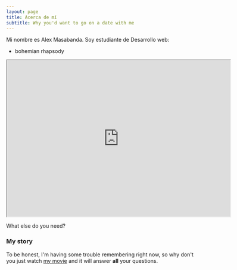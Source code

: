 ```yaml
---
layout: page
title: Acerca de mí
subtitle: Why you'd want to go on a date with me
---
```


Mi nombre es Alex Masabanda. Soy estudiante de Desarrollo web:

- bohemian rhapsody

<iframe width="600" height = "420"
src="https://www.youtube.com/embed/tgbNymZ7vqY">
</iframe>




What else do you need?

### My story

To be honest, I'm having some trouble remembering right now, so why don't you just watch [my movie](https://en.wikipedia.org/wiki/The_Princess_Bride_%28film%29) and it will answer **all** your questions.

